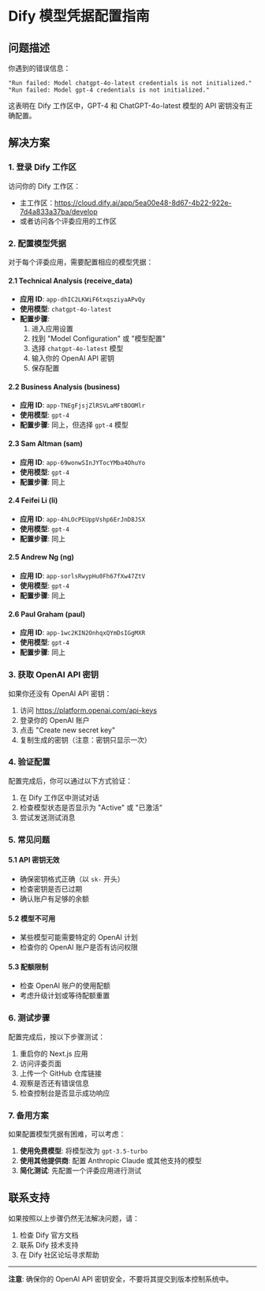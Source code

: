 # Dify 模型凭据配置指南

## 问题描述

你遇到的错误信息：
```
"Run failed: Model chatgpt-4o-latest credentials is not initialized."
"Run failed: Model gpt-4 credentials is not initialized."
```

这表明在 Dify 工作区中，GPT-4 和 ChatGPT-4o-latest 模型的 API 密钥没有正确配置。

## 解决方案

### 1. 登录 Dify 工作区

访问你的 Dify 工作区：
- 主工作区：https://cloud.dify.ai/app/5ea00e48-8d67-4b22-922e-7d4a833a37ba/develop
- 或者访问各个评委应用的工作区

### 2. 配置模型凭据

对于每个评委应用，需要配置相应的模型凭据：

#### 2.1 Technical Analysis (receive_data)
- **应用 ID**: `app-dhIC2LKWiF6txqsziyaAPvQy`
- **使用模型**: `chatgpt-4o-latest`
- **配置步骤**:
  1. 进入应用设置
  2. 找到 "Model Configuration" 或 "模型配置"
  3. 选择 `chatgpt-4o-latest` 模型
  4. 输入你的 OpenAI API 密钥
  5. 保存配置

#### 2.2 Business Analysis (business)
- **应用 ID**: `app-TNEgFjsjZlRSVLaMFtBOOMlr`
- **使用模型**: `gpt-4`
- **配置步骤**: 同上，但选择 `gpt-4` 模型

#### 2.3 Sam Altman (sam)
- **应用 ID**: `app-69wonwSInJYTocYMba4OhuYo`
- **使用模型**: `gpt-4`
- **配置步骤**: 同上

#### 2.4 Feifei Li (li)
- **应用 ID**: `app-4hLOcPEUppVshp6ErJnD8JSX`
- **使用模型**: `gpt-4`
- **配置步骤**: 同上

#### 2.5 Andrew Ng (ng)
- **应用 ID**: `app-sorlsRwypHu0Fh67fXw47ZtV`
- **使用模型**: `gpt-4`
- **配置步骤**: 同上

#### 2.6 Paul Graham (paul)
- **应用 ID**: `app-1wc2KIN2OnhqxQYmDsIGgMXR`
- **使用模型**: `gpt-4`
- **配置步骤**: 同上

### 3. 获取 OpenAI API 密钥

如果你还没有 OpenAI API 密钥：

1. 访问 https://platform.openai.com/api-keys
2. 登录你的 OpenAI 账户
3. 点击 "Create new secret key"
4. 复制生成的密钥（注意：密钥只显示一次）

### 4. 验证配置

配置完成后，你可以通过以下方式验证：

1. 在 Dify 工作区中测试对话
2. 检查模型状态是否显示为 "Active" 或 "已激活"
3. 尝试发送测试消息

### 5. 常见问题

#### 5.1 API 密钥无效
- 确保密钥格式正确（以 `sk-` 开头）
- 检查密钥是否已过期
- 确认账户有足够的余额

#### 5.2 模型不可用
- 某些模型可能需要特定的 OpenAI 计划
- 检查你的 OpenAI 账户是否有访问权限

#### 5.3 配额限制
- 检查 OpenAI 账户的使用配额
- 考虑升级计划或等待配额重置

### 6. 测试步骤

配置完成后，按以下步骤测试：

1. 重启你的 Next.js 应用
2. 访问评委页面
3. 上传一个 GitHub 仓库链接
4. 观察是否还有错误信息
5. 检查控制台是否显示成功响应

### 7. 备用方案

如果配置模型凭据有困难，可以考虑：

1. **使用免费模型**: 将模型改为 `gpt-3.5-turbo`
2. **使用其他提供商**: 配置 Anthropic Claude 或其他支持的模型
3. **简化测试**: 先配置一个评委应用进行测试

## 联系支持

如果按照以上步骤仍然无法解决问题，请：

1. 检查 Dify 官方文档
2. 联系 Dify 技术支持
3. 在 Dify 社区论坛寻求帮助

---

**注意**: 确保你的 OpenAI API 密钥安全，不要将其提交到版本控制系统中。 